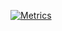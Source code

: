 [![Metrics](https://github.com/Obsidian8/Detection_Engineering/actions/workflows/metrics.yml/badge.svg)](https://github.com/Obsidian8/Detection_Engineering/actions/workflows/metrics.yml)
